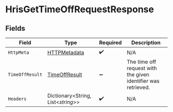 # HrisGetTimeOffRequestResponse


## Fields

| Field                                                         | Type                                                          | Required                                                      | Description                                                   |
| ------------------------------------------------------------- | ------------------------------------------------------------- | ------------------------------------------------------------- | ------------------------------------------------------------- |
| `HttpMeta`                                                    | [HTTPMetadata](../../Models/Components/HTTPMetadata.md)       | :heavy_check_mark:                                            | N/A                                                           |
| `TimeOffResult`                                               | [TimeOffResult](../../Models/Components/TimeOffResult.md)     | :heavy_minus_sign:                                            | The time off request with the given identifier was retrieved. |
| `Headers`                                                     | Dictionary<String, List<*string*>>                            | :heavy_check_mark:                                            | N/A                                                           |